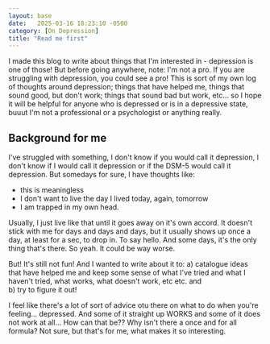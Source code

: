 ```yaml
---
layout: base
date:   2025-03-16 18:23:10 -0500
category: [On Depression]
title: "Read me first"
---
```

I made this blog to write about things that I'm interested in - depression is one of those! But before going anywhere, note: I'm not a pro. If you are struggling with depression, you could see a pro! This is sort of my own log of thoughts around depression; things that have helped me, things that sound good, but don't work; things that sound bad but work, etc... so I hope it will be helpful for anyone who is depressed or is in a depressive state, buuut I'm not a professional or a psychologist or anything really. 


## Background for me
I've struggled with something, I don't know if you would call it depression, I don't know if I would call it depression or if the DSM-5 would call it depression. But somedays for sure, I have thoughts like: 
- this is meaningless
- I don't want to live the day I lived today, again, tomorrow
- I am trapped in my own head. 

Usually, I just live like that until it goes away on it's own accord. It doesn't stick with me for days and days and days, but it usually shows up once a day, at least for a sec, to drop in. To say hello. And some days, it's the only thing that's there. So yeah. It could be way worse. 

But! It's still not fun! And I wanted to write about it to: 
a) catalogue ideas that have helped me and keep some sense of what I've tried and what I haven't tried, what works, what doesn't work, etc etc. and  
b) try to figure it out! 

I feel like there's a lot of sort of advice otu there on what to do when you're feeling... depressed. And some of it straight up WORKS and some of it does not work at all... How can that be?? Why isn't there a once and for all formula? Not sure, but that's for me, what makes it so interesting.

